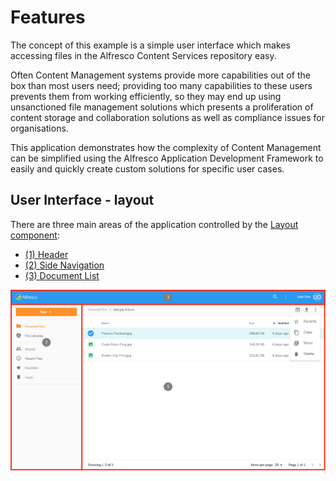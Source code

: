 # Features

The concept of this example is a simple user interface which makes accessing files in the Alfresco Content Services repository easy.

Often Content Management systems provide more capabilities out of the box than most users need;
providing too many capabilities to these users prevents them from working efficiently,
so they may end up using unsanctioned file management solutions which presents a proliferation of content storage
and collaboration solutions as well as compliance issues for organisations.

This application demonstrates how the complexity of Content Management can be simplified
using the Alfresco Application Development Framework to easily and quickly create custom solutions for specific user cases.

## User Interface - layout
There are three main areas of the application controlled by the [Layout component](https://github.com/Alfresco/alfresco-content-app/tree/master/src/app/components/layout):
- [(1) Header](/?id=header)
- [(2) Side Navigation](/?id=side-nav)
- [(3) Document List](/?id=doc-list)

![](images/features-01.png)
